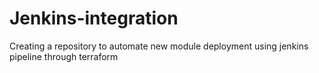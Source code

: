 # Jenkins-integration
Creating a repository to automate new module deployment using jenkins pipeline through terraform 
